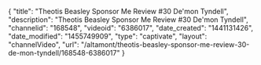 {
    "title": "Theotis Beasley Sponsor Me Review #30 De'mon Tyndell",
    "description": "Theotis Beasley Sponsor Me Review #30 De'mon Tyndell",
    "channelid": "168548",
    "videoid": "6386017",
    "date_created": "1441131426",
    "date_modified": "1455749909",
    "type": "captivate",
    "layout": "channelVideo",
    "url": "\/altamont\/theotis-beasley-sponsor-me-review-30-de-mon-tyndell\/168548-6386017"
}